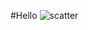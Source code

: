 #Hello 
![scatter](https://github.com/YIFUNLIN/presentation/assets/101847254/cbc56cbb-6a4e-4e46-9460-ddec4c876c78)

